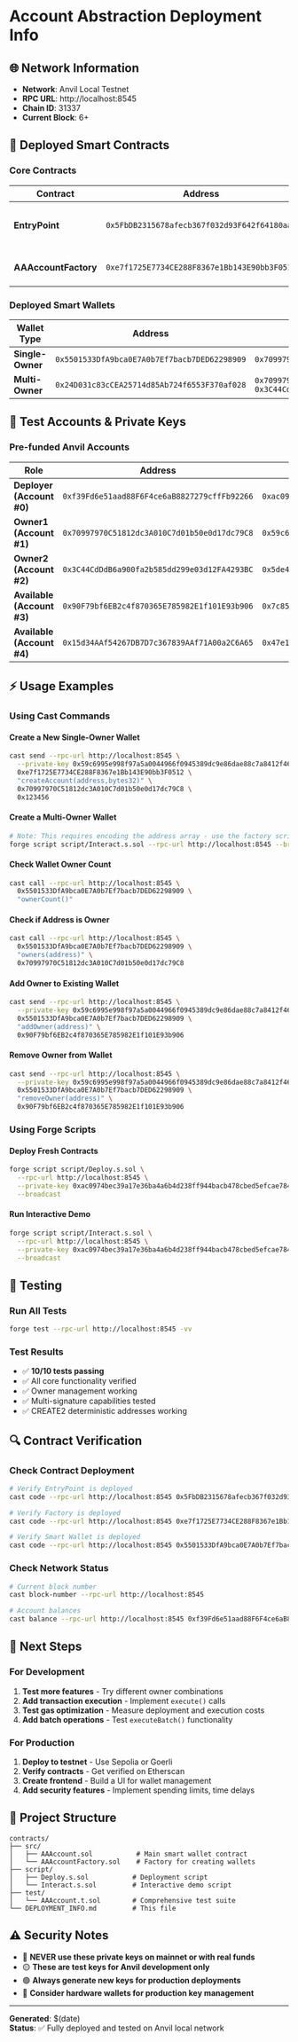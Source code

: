 # Account Abstraction Deployment Info

## 🌐 Network Information

- **Network**: Anvil Local Testnet
- **RPC URL**: http://localhost:8545
- **Chain ID**: 31337
- **Current Block**: 6+

## 📜 Deployed Smart Contracts

### Core Contracts

| Contract | Address | Purpose | Deployment Tx |
|----------|---------|---------|---------------|
| **EntryPoint** | `0x5FbDB2315678afecb367f032d93F642f64180aa3` | ERC-4337 core contract | `0x09b1d91cdf70a4e0acc5790350a45c8526ff71bf8c9ead0084ef8f46daa6d086` |
| **AAAccountFactory** | `0xe7f1725E7734CE288F8367e1Bb143E90bb3F0512` | Smart wallet factory | `0x8ca3f8a7f1b00efae769f63c6cf82911497b03052848bfd53c5d5296d7542d9d` |

### Deployed Smart Wallets

| Wallet Type | Address | Owners | Deployment Tx |
|-------------|---------|--------|---------------|
| **Single-Owner** | `0x5501533DfA9bca0E7A0b7Ef7bacb7DED62298909` | `0x70997970C51812dc3A010C7d01b50e0d17dc79C8` | `0xb29b8c4ea1a54943ecc2577f0ec3b9b57aaee9e30896befa0c735233e131abfa` |
| **Multi-Owner** | `0x24D031c83cCEA25714d85Ab724f6553F370af028` | `0x70997970C51812dc3A010C7d01b50e0d17dc79C8`<br/>`0x3C44CdDdB6a900fa2b585dd299e03d12FA4293BC` | `0x6c81ada75bcd3ac460786797d567c0014392951401c72195ad1a0a56da4afcec` |

## 🔐 Test Accounts & Private Keys

### Pre-funded Anvil Accounts

| Role | Address | Private Key | Balance |
|------|---------|-------------|---------|
| **Deployer (Account #0)** | `0xf39Fd6e51aad88F6F4ce6aB8827279cffFb92266` | `0xac0974bec39a17e36ba4a6b4d238ff944bacb478cbed5efcae784d7bf4f2ff80` | ~9999.99 ETH |
| **Owner1 (Account #1)** | `0x70997970C51812dc3A010C7d01b50e0d17dc79C8` | `0x59c6995e998f97a5a0044966f0945389dc9e86dae88c7a8412f4603b6b78690d` | 10000 ETH |
| **Owner2 (Account #2)** | `0x3C44CdDdB6a900fa2b585dd299e03d12FA4293BC` | `0x5de4111afa1a4b94908f83103eb1f1706367c2e68ca870fc3fb9a804cdab365a` | 10000 ETH |
| **Available (Account #3)** | `0x90F79bf6EB2c4f870365E785982E1f101E93b906` | `0x7c852118294e51e653712a81e05800f419141751be58f605c371e15141b007a6` | 10000 ETH |
| **Available (Account #4)** | `0x15d34AAf54267DB7D7c367839AAf71A00a2C6A65` | `0x47e179ec197488593b187f80a00eb0da91f1b9d0b13f8733639f19c30a34926a` | 10000 ETH |

## ⚡ Usage Examples

### Using Cast Commands

#### Create a New Single-Owner Wallet
```bash
cast send --rpc-url http://localhost:8545 \
  --private-key 0x59c6995e998f97a5a0044966f0945389dc9e86dae88c7a8412f4603b6b78690d \
  0xe7f1725E7734CE288F8367e1Bb143E90bb3F0512 \
  "createAccount(address,bytes32)" \
  0x70997970C51812dc3A010C7d01b50e0d17dc79C8 \
  0x123456
```

#### Create a Multi-Owner Wallet
```bash
# Note: This requires encoding the address array - use the factory script instead
forge script script/Interact.s.sol --rpc-url http://localhost:8545 --broadcast
```

#### Check Wallet Owner Count
```bash
cast call --rpc-url http://localhost:8545 \
  0x5501533DfA9bca0E7A0b7Ef7bacb7DED62298909 \
  "ownerCount()"
```

#### Check if Address is Owner
```bash
cast call --rpc-url http://localhost:8545 \
  0x5501533DfA9bca0E7A0b7Ef7bacb7DED62298909 \
  "owners(address)" \
  0x70997970C51812dc3A010C7d01b50e0d17dc79C8
```

#### Add Owner to Existing Wallet
```bash
cast send --rpc-url http://localhost:8545 \
  --private-key 0x59c6995e998f97a5a0044966f0945389dc9e86dae88c7a8412f4603b6b78690d \
  0x5501533DfA9bca0E7A0b7Ef7bacb7DED62298909 \
  "addOwner(address)" \
  0x90F79bf6EB2c4f870365E785982E1f101E93b906
```

#### Remove Owner from Wallet
```bash
cast send --rpc-url http://localhost:8545 \
  --private-key 0x59c6995e998f97a5a0044966f0945389dc9e86dae88c7a8412f4603b6b78690d \
  0x5501533DfA9bca0E7A0b7Ef7bacb7DED62298909 \
  "removeOwner(address)" \
  0x90F79bf6EB2c4f870365E785982E1f101E93b906
```

### Using Forge Scripts

#### Deploy Fresh Contracts
```bash
forge script script/Deploy.s.sol \
  --rpc-url http://localhost:8545 \
  --private-key 0xac0974bec39a17e36ba4a6b4d238ff944bacb478cbed5efcae784d7bf4f2ff80 \
  --broadcast
```

#### Run Interactive Demo
```bash
forge script script/Interact.s.sol \
  --rpc-url http://localhost:8545 \
  --private-key 0xac0974bec39a17e36ba4a6b4d238ff944bacb478cbed5efcae784d7bf4f2ff80 \
  --broadcast
```

## 🧪 Testing

### Run All Tests
```bash
forge test --rpc-url http://localhost:8545 -vv
```

### Test Results
- ✅ **10/10 tests passing**
- ✅ All core functionality verified
- ✅ Owner management working
- ✅ Multi-signature capabilities tested
- ✅ CREATE2 deterministic addresses working

## 🔍 Contract Verification

### Check Contract Deployment
```bash
# Verify EntryPoint is deployed
cast code --rpc-url http://localhost:8545 0x5FbDB2315678afecb367f032d93F642f64180aa3

# Verify Factory is deployed  
cast code --rpc-url http://localhost:8545 0xe7f1725E7734CE288F8367e1Bb143E90bb3F0512

# Verify Smart Wallet is deployed
cast code --rpc-url http://localhost:8545 0x5501533DfA9bca0E7A0b7Ef7bacb7DED62298909
```

### Check Network Status
```bash
# Current block number
cast block-number --rpc-url http://localhost:8545

# Account balances
cast balance --rpc-url http://localhost:8545 0xf39Fd6e51aad88F6F4ce6aB8827279cffFb92266 --ether
```

## 🚀 Next Steps

### For Development
1. **Test more features** - Try different owner combinations
2. **Add transaction execution** - Implement `execute()` calls
3. **Test gas optimization** - Measure deployment and execution costs
4. **Add batch operations** - Test `executeBatch()` functionality

### For Production
1. **Deploy to testnet** - Use Sepolia or Goerli
2. **Verify contracts** - Get verified on Etherscan
3. **Create frontend** - Build a UI for wallet management
4. **Add security features** - Implement spending limits, time delays

## 📁 Project Structure

```
contracts/
├── src/
│   ├── AAAccount.sol           # Main smart wallet contract
│   └── AAAccountFactory.sol    # Factory for creating wallets
├── script/
│   ├── Deploy.s.sol           # Deployment script
│   └── Interact.s.sol         # Interactive demo script
├── test/
│   └── AAAccount.t.sol        # Comprehensive test suite
└── DEPLOYMENT_INFO.md         # This file
```

## ⚠️ Security Notes

- 🔴 **NEVER use these private keys on mainnet or with real funds**
- 🟡 **These are test keys for Anvil development only**
- 🟢 **Always generate new keys for production deployments**
- 🔵 **Consider hardware wallets for production key management**

---

**Generated**: $(date)  
**Status**: ✅ Fully deployed and tested on Anvil local network
